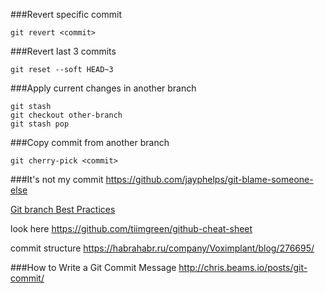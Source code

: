 ###Revert specific commit

`git revert <commit>`


###Revert last 3 commits 

`git reset --soft HEAD~3`


###Apply current changes in another branch

```
git stash
git checkout other-branch
git stash pop
```

###Copy commit from another branch

```
git cherry-pick <commit>
```
###It's not my commit
https://github.com/jayphelps/git-blame-someone-else


[Git branch Best Practices](http://nvie.com/files/Git-branching-model.pdf)

look here https://github.com/tiimgreen/github-cheat-sheet

commit structure https://habrahabr.ru/company/Voximplant/blog/276695/


###How to Write a Git Commit Message
http://chris.beams.io/posts/git-commit/
